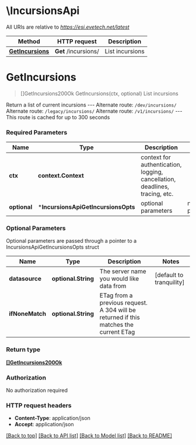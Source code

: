 # \IncursionsApi

All URIs are relative to *https://esi.evetech.net/latest*

Method | HTTP request | Description
------------- | ------------- | -------------
[**GetIncursions**](IncursionsApi.md#GetIncursions) | **Get** /incursions/ | List incursions


# **GetIncursions**
> []GetIncursions200Ok GetIncursions(ctx, optional)
List incursions

Return a list of current incursions  --- Alternate route: `/dev/incursions/`  Alternate route: `/legacy/incursions/`  Alternate route: `/v1/incursions/`  --- This route is cached for up to 300 seconds

### Required Parameters

Name | Type | Description  | Notes
------------- | ------------- | ------------- | -------------
 **ctx** | **context.Context** | context for authentication, logging, cancellation, deadlines, tracing, etc.
 **optional** | ***IncursionsApiGetIncursionsOpts** | optional parameters | nil if no parameters

### Optional Parameters
Optional parameters are passed through a pointer to a IncursionsApiGetIncursionsOpts struct

Name | Type | Description  | Notes
------------- | ------------- | ------------- | -------------
 **datasource** | **optional.String**| The server name you would like data from | [default to tranquility]
 **ifNoneMatch** | **optional.String**| ETag from a previous request. A 304 will be returned if this matches the current ETag | 

### Return type

[**[]GetIncursions200Ok**](get_incursions_200_ok.md)

### Authorization

No authorization required

### HTTP request headers

 - **Content-Type**: application/json
 - **Accept**: application/json

[[Back to top]](#) [[Back to API list]](../README.md#documentation-for-api-endpoints) [[Back to Model list]](../README.md#documentation-for-models) [[Back to README]](../README.md)

